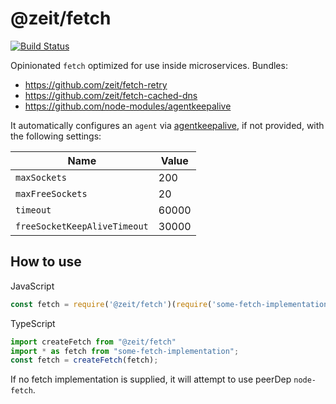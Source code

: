 # @zeit/fetch

[![Build Status](https://github.com/vercel/fetch/workflows/Node%20CI/badge.svg)](https://github.com/vercel/fetch/actions?workflow=Node+CI)

Opinionated `fetch` optimized for use inside microservices. Bundles:

- https://github.com/zeit/fetch-retry
- https://github.com/zeit/fetch-cached-dns
- https://github.com/node-modules/agentkeepalive

It automatically configures an `agent` via [agentkeepalive](https://github.com/node-modules/agentkeepalive),
if not provided, with the following settings:

| Name                         | Value |
|------------------------------|-------|
| `maxSockets`                 | 200   |
| `maxFreeSockets`             | 20    |
| `timeout`                    | 60000 |
| `freeSocketKeepAliveTimeout` | 30000 |

## How to use

JavaScript

```js
const fetch = require('@zeit/fetch')(require('some-fetch-implementation'))
```

TypeScript

```typescript
import createFetch from "@zeit/fetch"
import * as fetch from "some-fetch-implementation";
const fetch = createFetch(fetch);
```

If no fetch implementation is supplied, it will attempt to use peerDep `node-fetch`.
